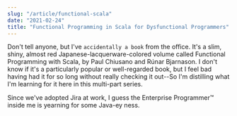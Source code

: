 ```yaml
---
slug: "/article/functional-scala"
date: "2021-02-24"
title: "Functional Programming in Scala for Dysfunctional Programmers"
---
```


Don't tell anyone, but I've `accidentally a book` from the office. It's a slim, shiny, almost red Japanese-lacquerware-colored volume called Functional Programming with Scala, by Paul Chiusano and Rúnar Bjarnason. I don't know if it's a particularly popular or well-regarded book, but I feel bad having had it for so long without really checking it out--So I'm distilling what I'm learning for it here in this multi-part series.

Since we've adopted Jira at work, I guess the Enterprise Programmer™ inside me is yearning for some Java-ey ness.